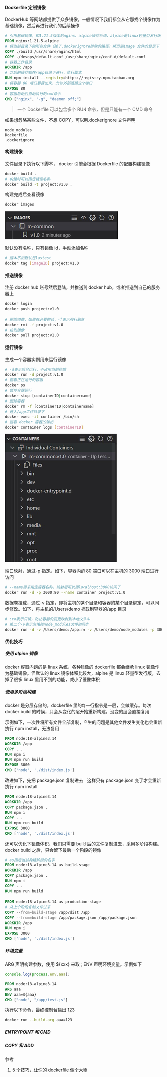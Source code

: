 #### Dockerfile 定制镜像

DockerHub 等网站都提供了众多镜像，一般情况下我们都会从它那找个镜像作为基础镜像，然后再进行我们的后续操作

```dockerfile
# 引用基础镜像，即1.21.5版本的nginx、alpine操作系统，alpine是linux轻量型发行版
FROM nginx:1.21.5-alpine
# 将当前目录下的所有文件（除了.dockerignore排除的路径）拷贝到image 文件的目录下
COPY ./build /usr/share/nginx/html
COPY ./devops/default.conf /usr/share/nginx/conf.d/default.conf
# 容器工作目录
WORKDIR /app
# 之后的操作都在/app目录下进行，执行脚本
RUN npm install --registry=https://registry.npm.taobao.org
# 将容器 80 端口暴露出来，允许外部连接这个端口
EXPOSE 80
# 容器启动后自动执行的cmd命令
CMD ["nginx", "-g", "daemon off;"]
```

> 一个 Dockerfile 可以包含多个 RUN 命令，但是只能有一个 CMD 命令

如果想忽略某些文件，不想 COPY，可以用.dockerignore 文件声明

```
node_modules
Dockerfile
.dockerignore
```

#### 构建镜像

文件目录下执行以下脚本， docker 引擎会根据 Dockerfile 的配置构建镜像

```bash
docker build .
# 构建时可以指定镜像名称
docker build -t project:v1.0 .
```

构建完成后查看镜像

```bash
docker images
```

![](../../assets/docker-build.jpg)

默认没有名称，只有镜像 id，手动添加名称

```bash
# 版本不加默认是lastest
docker tag [imageID] project:v1.0
```

#### 推送镜像

注册 docker hub 账号然后登陆，并推送到 docker hub，或者推送到自己的服务器上

```bash
docker login
docker push project:v1.0

# 删除镜像，如果有必要的话，-f表示强行删除
docker rmi -f project:v1.0
# 拉取镜像
docker pull project:v1.0
```

#### 运行镜像

生成一个容器实例用来运行镜像

```bash
# -d表示后台运行，不占用当前终端
docker run -d project:v1.0
# 查看正在运行的容器
docker ps
# 暂停容器运行
docker stop [containerID|containername]
# 删除容器
docker rm -f [containerID|containername]
# 进入/app工作目录下
docker exec -it container /bin/sh
# 查看 docker 容器的输出
docker container logs [containerID]
```

![](../../assets/docker-run.jpg)

端口映射，通过-p 指定。如下，容器内的 80 端口可以在主机的 3000 端口进行访问

```bash
# --name用来指定容器名称，映射后可以用localhost:3000访问了
docker run -d -p 3000:80 --name container project:v1.0
```

数据卷挂载，通过-v 指定，即将主机的某个目录和容器的某个目录绑定，可以同步修改。如下，将主机的/Users/demo 挂载到容器的/app 目录

```bash
# :ro表示只读，防止容器的变更映射到本地文件中
# 第二个-v表示忽略掉node_modules文件的同步
docker run -d -v /Users/demo:/app:ro -v /Users/demo/node_modules -p 3000:80 --name container project:v1.0
```

#### 优化技巧

##### 使用 alpine 镜像

docker 容器内跑的是 linux 系统，各种镜像的 dockerfile 都会继承 linux 镜像作为基础镜像。但默认的 linux 镜像体积比较大，alpine 是 linux 轻量型发行版，去掉了很多 linux 里用不到的功能，减小了镜像体积

##### 使用多阶段构建

docker 是分层存储的，dockerfile 里的每一行指令是一层，会做缓存。每次 docker build 的时候，只会从变化的层开始重新构建，没变的层会直接复用

示例如下，一次性将所有文件全部复制，产生的问题是其他文件发生变化也会重新执行 npm install，无法复用

```dockerfile
FROM node:18-alpine3.14
WORKDIR /app
COPY . .
RUN npm i
RUN npm run build
EXPOSE 3000
CMD ['node', './dist/index.js']
```

改进如下，先把 package.json 复制进去，这样只有 package.json 变了才会重新执行 npm install

```dockerfile
FROM node:18-alpine3.14
WORKDIR /app
COPY package.json .
RUN npm i
COPY . .
RUN npm run build
EXPOSE 3000
CMD ['node', './dist/index.js']
```

还可以优化下镜像体积，我们只需要 build 后的文件复制进去，采用多阶段构建。docker build 之后，只会留下最后一个阶段的镜像

```dockerfile
# as指定当前构建阶段的名字
FROM node:18-alpine3.14 as build-stage
WORKDIR /app
COPY package.json .
RUN npm i
COPY . .
RUN npm run build

FROM node:18-alpine3.14 as production-stage
# 从上个阶段复制文件过来
COPY --from=build-stage /app/dist /app
COPY --from=build-stage /app/package.json /app/package.json
WORKDIR /app
RUN npm i
EXPOSE 3000
CMD ['node', './dist/index.js']
```

##### 环境变量

ARG 声明构建参数，使用 ${xxx} 来取；ENV 声明环境变量。示例如下

```js
console.log(process.env.aaa);
```

```dockerfile
FROM node:18-alpine3.14
ARG aaa
ENV aaa=${aaa}
CMD ["node", "/app/test.js"]
```

执行以下命令，最终控制台输出 123

```bash
docker run --build-arg aaa=123
```

##### ENTRYPOINT 和 CMD

##### COPY 和 ADD

参考

1. [5 个技巧，让你的 dockerfile 像个大师](https://mp.weixin.qq.com/s/QFLE8gPHWmCYEO3xX0K7IQ)
